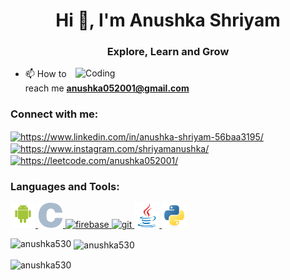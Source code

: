 <h1 align="center">Hi 👋, I'm Anushka Shriyam</h1>
<h3 align="center">Explore, Learn and Grow</h3>

<img align="right" alt="Coding" width="400" src="https://cdn.dribbble.com/users/2646423/screenshots/5507196/computer.gif">



- 📫 How to reach me **anushka052001@gmail.com**

<h3 align="left">Connect with me:</h3>
<p align="left">
<a href="https://www.linkedin.com/in/anushka-shriyam-56baa3195/" target="blank"><img align="center" src="https://cdn.jsdelivr.net/npm/simple-icons@3.0.1/icons/linkedin.svg" alt="https://www.linkedin.com/in/anushka-shriyam-56baa3195/" height="30" width="40" /></a>
<a href="https://instagram.com/https://www.instagram.com/shriyamanushka/" target="blank"><img align="center" src="https://cdn.jsdelivr.net/npm/simple-icons@3.0.1/icons/instagram.svg" alt="https://www.instagram.com/shriyamanushka/" height="30" width="40" /></a>
<a href="https://www.leetcode.com/https://leetcode.com/anushka052001/" target="blank"><img align="center" src="https://cdn.jsdelivr.net/npm/simple-icons@3.0.1/icons/leetcode.svg" alt="https://leetcode.com/anushka052001/" height="30" width="40" /></a>
</p>

<h3 align="left">Languages and Tools:</h3>
<p align="left"> <a href="https://developer.android.com" target="_blank"> <img src="https://raw.githubusercontent.com/devicons/devicon/master/icons/android/android-original-wordmark.svg" alt="android" width="40" height="40"/> </a> <a href="https://www.cprogramming.com/" target="_blank"> <img src="https://raw.githubusercontent.com/devicons/devicon/master/icons/c/c-original.svg" alt="c" width="40" height="40"/> </a> <a href="https://firebase.google.com/" target="_blank"> <img src="https://www.vectorlogo.zone/logos/firebase/firebase-icon.svg" alt="firebase" width="40" height="40"/> </a> <a href="https://git-scm.com/" target="_blank"> <img src="https://www.vectorlogo.zone/logos/git-scm/git-scm-icon.svg" alt="git" width="40" height="40"/> </a> <a href="https://www.java.com" target="_blank"> <img src="https://raw.githubusercontent.com/devicons/devicon/master/icons/java/java-original.svg" alt="java" width="40" height="40"/> </a> <a href="https://www.python.org" target="_blank"> <img src="https://raw.githubusercontent.com/devicons/devicon/master/icons/python/python-original.svg" alt="python" width="40" height="40"/> </a> </p>
<p><img align="left" src="https://github-readme-stats.vercel.app/api/top-langs?username=anushka530&show_icons=true&locale=en&layout=compact" alt="anushka530" /></p>

<p>&nbsp;<img align="center" src="https://github-readme-stats.vercel.app/api?username=anushka530&show_icons=true&locale=en" alt="anushka530" /></p>

<p><img align="center" src="https://github-readme-streak-stats.herokuapp.com/?user=anushka530&" alt="anushka530" /></p>


